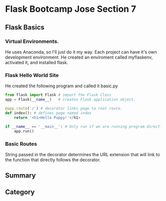 # Flask Bootcamp Jose Section 7

## Flask Basics

### Virtual Environments. 

He uses Anaconda, so I'll just do it my way. Each project can have it's own development environment. He created an enviroment called myflaskenv, activated it, and installed flask. 

### Flask Hello World Site

He created the following program and called it basic.py

``` python
from flask import Flask # import the Flask Class
app = Flask(__name__)   # creates Flask application object. 

@app.route('/') # decorator links page to root route. 
def index(): # defines page named index 
	return '<h1>Hello Puppy!'</h1>
	
if __name__ == '__main__': # Only run if we are running program directly
	app.run()
```

### Basic Routes

String passed in the decorator determines the URL extension that will link to the function that directly follows the decorator.



## Summary



## Category

